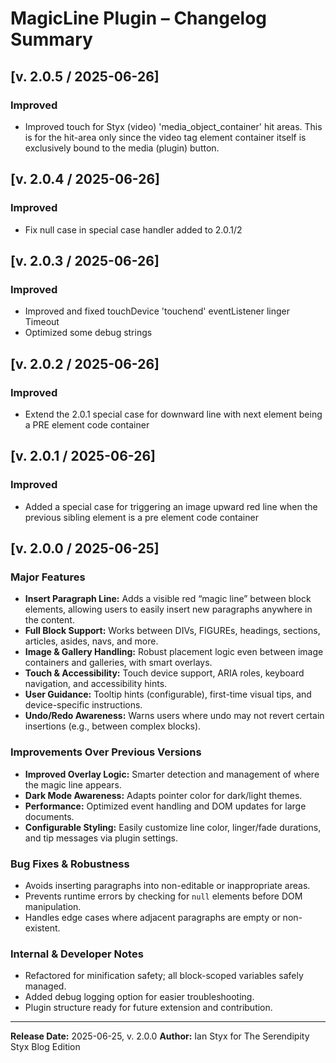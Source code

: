 # MagicLine Plugin – Changelog Summary

## [v. 2.0.5 / 2025-06-26]

### Improved
- Improved touch for Styx (video) 'media_object_container' hit areas.
  This is for the hit-area only since the video tag element container itself is exclusively bound to the media (plugin) button.


## [v. 2.0.4 / 2025-06-26]

### Improved
- Fix null case in special case handler added to 2.0.1/2


## [v. 2.0.3 / 2025-06-26]

### Improved
- Improved and fixed touchDevice 'touchend' eventListener linger Timeout
- Optimized some debug strings


## [v. 2.0.2 / 2025-06-26]

### Improved
- Extend the 2.0.1 special case for downward line with next element being a PRE element code container


## [v. 2.0.1 / 2025-06-26]

### Improved
- Added a special case for triggering an image upward red line when the previous sibling element is a pre element code container


## [v. 2.0.0 / 2025-06-25]

### Major Features
- **Insert Paragraph Line:** Adds a visible red “magic line” between block elements, allowing users to easily insert new paragraphs anywhere in the content.
- **Full Block Support:** Works between DIVs, FIGUREs, headings, sections, articles, asides, navs, and more.
- **Image & Gallery Handling:** Robust placement logic even between image containers and galleries, with smart overlays.
- **Touch & Accessibility:** Touch device support, ARIA roles, keyboard navigation, and accessibility hints.
- **User Guidance:** Tooltip hints (configurable), first-time visual tips, and device-specific instructions.
- **Undo/Redo Awareness:** Warns users where undo may not revert certain insertions (e.g., between complex blocks).

### Improvements Over Previous Versions
- **Improved Overlay Logic:** Smarter detection and management of where the magic line appears.
- **Dark Mode Awareness:** Adapts pointer color for dark/light themes.
- **Performance:** Optimized event handling and DOM updates for large documents.
- **Configurable Styling:** Easily customize line color, linger/fade durations, and tip messages via plugin settings.

### Bug Fixes & Robustness
- Avoids inserting paragraphs into non-editable or inappropriate areas.
- Prevents runtime errors by checking for `null` elements before DOM manipulation.
- Handles edge cases where adjacent paragraphs are empty or non-existent.

### Internal & Developer Notes
- Refactored for minification safety; all block-scoped variables safely managed.
- Added debug logging option for easier troubleshooting.
- Plugin structure ready for future extension and contribution.

---

**Release Date:** 2025-06-25, v. 2.0.0
**Author:** Ian Styx for The Serendipity Styx Blog Edition
